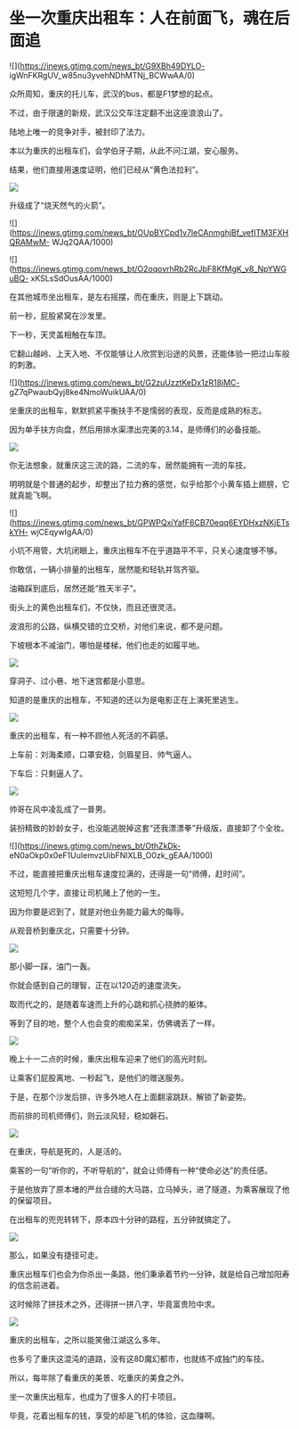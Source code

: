 # 坐一次重庆出租车：人在前面飞，魂在后面追

![](https://inews.gtimg.com/news_bt/G9XBh49DYLO-
igWnFKRgUV_w85nu3yvehNDhMTNj_BCWwAA/0)

众所周知，重庆的托儿车，武汉的bus，都是F1梦想的起点。

不过，由于限速的新规，武汉公交车注定翻不出这座浪浪山了。

陆地上唯一的竞争对手，被封印了法力。

本以为重庆的出租车们，会学伯牙子期，从此不问江湖，安心服务。

结果，他们直接用速度证明，他们已经从“黄色法拉利”。

![](https://inews.gtimg.com/news_bt/OiIEnNhYSPoVOJ6caaayUBdOez1rd5d4G6RvOdCcBBW3gAA/1000)

升级成了“烧天然气的火箭”。

![](https://inews.gtimg.com/news_bt/OUpBYCpd1v7leCAnmghjBf_vefITM3FXHQRAMwM-
WJq2QAA/1000)

![](https://inews.gtimg.com/news_bt/O2oqovrhRb2RcJbF8KfMgK_v8_NpYWGuBQ-
xKSLsSdOusAA/1000)

在其他城市坐出租车，是左右摇摆，而在重庆，则是上下跳动。

前一秒，屁股紧窝在沙发里。

下一秒，天灵盖相触在车顶。

它翻山越岭、上天入地、不仅能够让人欣赏到沿途的风景，还能体验一把过山车般的刺激。

![](https://inews.gtimg.com/news_bt/G2zuUzztKeDx1zR18jMC-
gZ7qPwaubQyj8ke4NmoWuikUAA/0)

坐重庆的出租车，默默抓紧平衡扶手不是懦弱的表现，反而是成熟的标志。

因为单手扶方向盘，然后用排水渠漂出完美的3.14，是师傅们的必备技能。

![](https://inews.gtimg.com/news_bt/GZaZI8tqW9oKo0wJc2d6UiIqQnXmxlGN1tGgXoMcjaYVgAA/0)

你无法想象，就重庆这三流的路，二流的车，居然能拥有一流的车技。

明明就是个普通的起步，却整出了拉力赛的感觉，似乎给那个小黄车插上翅膀，它就真能飞啊。

![](https://inews.gtimg.com/news_bt/GPWPQxiYafF6CB70eqq6EYDHxzNKjETskYH-
wjCEqywIgAA/0)

小坑不用管，大坑闭眼上，重庆出租车不在乎道路平不平，只关心速度够不够。

你敢信，一辆小排量的出租车，居然能和轻轨并驾齐驱。

油箱踩到底后，居然还能“胜天半子”。

街头上的黄色出租车们，不仅快，而且还很灵活。

波浪形的公路，纵横交错的立交桥，对他们来说，都不是问题。

下坡根本不减油门，哪怕是楼梯，他们也走的如履平地。

![](https://inews.gtimg.com/news_bt/GRpZ70Uei88IQQHjr824fw2o2pV5NAwzUxK2z1hM9d45YAA/0)

穿洞子、过小巷、地下迷宫都是小意思。

知道的是重庆的出租车，不知道的还以为是电影正在上演死里逃生。

![](https://inews.gtimg.com/news_bt/GZLzhXK409KeUTHTW5A_Q89R9DMMvtPeOTNlYce8TP47EAA/0)

重庆的出租车，有一种不顾他人死活的不羁感。

上车前：刘海柔顺，口罩安稳，剑眉星目、帅气逼人。

下车后：只剩逼人了。

![](https://inews.gtimg.com/news_bt/O9lxY6UN_fIvUV0HyiD2A-zgzrIxEyIF3ry9PDT9qunaEAA/1000)

帅哥在风中凌乱成了一普男。

装扮精致的妙龄女子，也没能逃脱掉这套“还我漂漂拳”升级版，直接卸了个全妆。

![](https://inews.gtimg.com/news_bt/OthZkDk-
eN0aOkp0x0eF1UuIemvzUibFNlXLB_O0zk_gEAA/1000)

不过，能直接把重庆出租车速度拉满的，还得是一句“师傅，赶时间”。

这短短几个字，直接让司机赌上了他的一生。

因为你要是迟到了，就是对他业务能力最大的侮辱。

从观音桥到重庆北，只需要十分钟。

![](https://inews.gtimg.com/news_bt/OqU74djTQpbXS6_qZGGav8pwOUG01kseaVgQH9EAXBUucAA/1000)

那小脚一踩，油门一轰。

你就会感到自己的理智，正在以120迈的速度流失。

取而代之的，是随着车速而上升的心跳和抓心挠肺的躯体。

等到了目的地，整个人也会变的痴痴呆呆，仿佛魂丢了一样。

![](https://inews.gtimg.com/news_bt/OU1pVUSpk-4lRFcyRHVRI41h3F8pMem3QDLGIm9oik4UwAA/1000)

晚上十一二点的时候，重庆出租车迎来了他们的高光时刻。

让乘客们屁股离地、一秒起飞，是他们的赠送服务。

于是，在那个沙发后排，许多外地人在上面翻滚跳跃，解锁了新姿势。

而前排的司机师傅们，则云淡风轻，稳如磐石。

![](https://inews.gtimg.com/news_bt/O8MHSeos_qEUXENp38UyBJy_CjtTsQOU3W6okBMSOxXaYAA/1000)

在重庆，导航是死的，人是活的。

乘客的一句“听你的，不听导航的”，就会让师傅有一种“使命必达”的责任感。

于是他放弃了原本堵的严丝合缝的大马路，立马掉头，进了隧道，为乘客展现了他的保留项目。

在出租车的兜兜转转下，原本四十分钟的路程，五分钟就搞定了。

![](https://inews.gtimg.com/news_bt/G3yAwoUQyhEv_hfTjZQqA6sO5dV5JrSJF0Q_FZxTntd2sAA/0)

那么，如果没有捷径可走。

重庆出租车们也会为你杀出一条路，他们秉承着节约一分钟，就是给自己增加阳寿的信念前进着。

这时候除了拼技术之外，还得拼一拼八字，毕竟富贵险中求。

![](https://inews.gtimg.com/news_bt/GZEOYCIGRH3AwTH91Kvn3r59VK9T1dN9M30Xgv1naoBzkAA/0)

重庆的出租车，之所以能笑傲江湖这么多年。

也多亏了重庆这混沌的道路，没有这8D魔幻都市，也就练不成独门的车技。

所以，每年除了看重庆的美景、吃重庆的美食之外。

坐一次重庆出租车，也成为了很多人的打卡项目。

毕竟，花着出租车的钱，享受的却是飞机的体验，这血赚啊。


